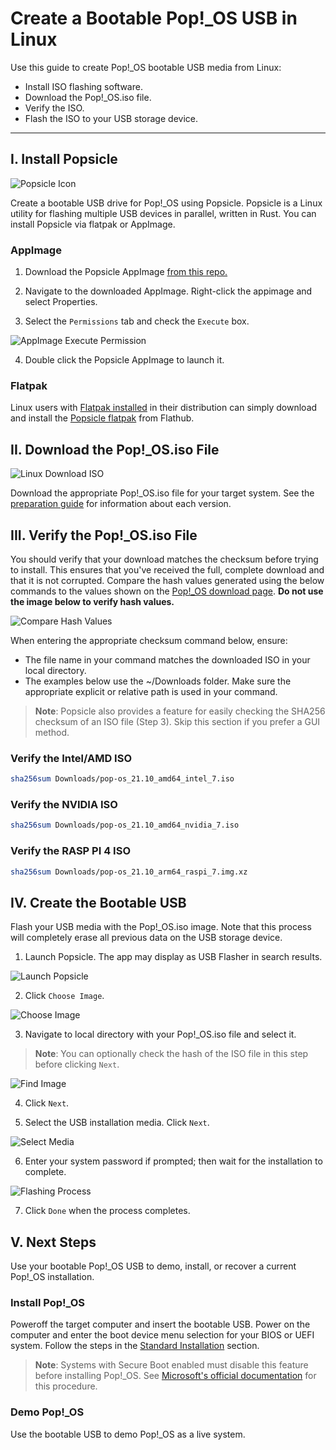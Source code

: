 # Create a Bootable Pop!_OS USB in Linux

Use this guide to create Pop!_OS bootable USB media from Linux:

- Install ISO flashing software.
- Download the Pop!_OS.iso file.
- Verify the ISO.
- Flash the ISO to your USB storage device.

---
## I. Install Popsicle

![Popsicle Icon](/images/create-bootable-usb-linux/popsicle-icon.png)

Create a bootable USB drive for Pop!_OS using Popsicle. Popsicle is a Linux utility for flashing multiple USB devices in parallel, written in Rust. You can install Popsicle via flatpak or AppImage.
### AppImage

1. Download the Popsicle AppImage [from this repo.](https://github.com/pop-os/popsicle/releases/tag/1.3.0)

2. Navigate to the downloaded AppImage. Right-click the appimage and select Properties.

3. Select the `Permissions` tab and check the `Execute` box.

![AppImage Execute Permission](/images/create-bootable-usb-linux/appimage-execute.png)

4. Double click the Popsicle AppImage to launch it.
### Flatpak

Linux users with [Flatpak installed](https://flatpak.org/setup/) in their distribution can simply download and install the [Popsicle flatpak](https://flathub.org/apps/details/com.system76.Popsicle) from Flathub. 


## II. Download the Pop!_OS.iso File

![Linux Download ISO](/images/create-bootable-usb-linux/using-linux-download-iso.png)

Download the appropriate Pop!_OS.iso file for your target system. See the [preparation guide](create-bootable-usb.md#standard-nvidia--ras-pi-4-isos) for information about each version.

## III. Verify the Pop!_OS.iso File

You should verify that your download matches the checksum before trying to install. This ensures that you've received the full, complete download and that it is not corrupted. Compare the hash values generated using the below commands to the values shown on the [Pop!_OS download page](https://pop.system76.com/). **Do not use the image below to verify hash values.**

![Compare Hash Values](/images/create-bootable-usb-linux/compare-hash-values.png)

When entering the appropriate checksum command below, ensure:

- The file name in your command matches the downloaded ISO in your local directory. 
- The examples below use the ~/Downloads folder. Make sure the appropriate explicit or relative path is used in your command.

>**Note**: Popsicle also provides a feature for easily checking the SHA256 checksum of an ISO file (Step 3). Skip this section if you prefer a GUI method.
### Verify the Intel/AMD ISO

```bash
sha256sum Downloads/pop-os_21.10_amd64_intel_7.iso
```

### Verify the NVIDIA ISO

```bash
sha256sum Downloads/pop-os_21.10_amd64_nvidia_7.iso
```

### Verify the RASP PI 4 ISO

```bash
sha256sum Downloads/pop-os_21.10_arm64_raspi_7.img.xz
```

## IV. Create the Bootable USB

Flash your USB media with the Pop!_OS.iso image. Note that this process will completely erase all previous data on the USB storage device.

1. Launch Popsicle. The app may display as USB Flasher in search results.

![Launch Popsicle](/images/create-bootable-usb-linux/launch-popsicle.png)

2. Click `Choose Image`.

![Choose Image](/images/create-bootable-usb-linux/choose-image.png)

3. Navigate to local directory with your Pop!_OS.iso file and select it.

>**Note**: You can optionally check the hash of the ISO file in this step before clicking `Next`.

![Find Image](/images/create-bootable-usb-linux/find-image.png)

4. Click `Next`. 

5. Select the USB installation media. Click `Next`.

![Select Media](/images/create-bootable-usb-linux/select-media.png)

6. Enter your system password if prompted; then wait for the installation to complete.

![Flashing Process](/images/create-bootable-usb-linux/flashing-process.png)

7. Click `Done` when the process completes. 

## V. Next Steps

Use your bootable Pop!_OS USB to demo, install, or recover a current Pop!_OS installation.

### Install Pop!_OS

Poweroff the target computer and insert the bootable USB. Power on the computer and enter the boot device menu selection for your BIOS or UEFI system. Follow the steps in the [Standard Installation](/Getting-Started/Installation/installation.md) section.

>**Note**: Systems with Secure Boot enabled must disable this feature before installing Pop!_OS. See [Microsoft's official documentation](https://docs.microsoft.com/en-us/windows-hardware/manufacture/desktop/disabling-secure-boot?view=windows-10) for this procedure.

### Demo Pop!_OS

Use the bootable USB to demo Pop!_OS as a live system.
<!--This chapter will be linked when completed-->
